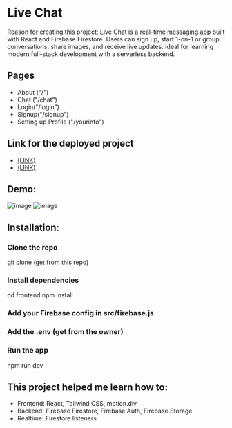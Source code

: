 # Live Chat 
Reason for creating this project: Live Chat is a real-time messaging app built with React and Firebase Firestore. Users can sign up, start 1-on-1 or group conversations, share images, and receive live updates. Ideal for learning modern full-stack development with a serverless backend.

## Pages
- About ("/")
- Chat ("/chat")
- Login("/login")
- Signup("/signup")
- Setting up Profile ("/yourinfo")

## Link for the deployed project
- [(LINK)](https://livechat-83a0f.firebaseapp.com/login)
- [(LINK)](https://livechat-83a0f.firebaseapp.com)

## Demo:
![image](https://github.com/user-attachments/assets/74fb81c4-5497-43d1-9e96-f759c10f43e8)
![image](https://github.com/user-attachments/assets/10778f75-e984-4296-9090-e94ecd5842b9)

## Installation:
### Clone the repo
git clone (get from this repo)

### Install dependencies
cd frontend
npm install

### Add your Firebase config in src/firebase.js
### Add the .env (get from the owner)
### Run the app
npm run dev


## This project helped me learn how to:
- Frontend: React, Tailwind CSS, motion.div
- Backend: Firebase Firestore, Firebase Auth, Firebase Storage
- Realtime: Firestore listeners
